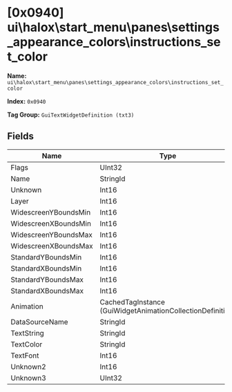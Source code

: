 # [0x0940] ui\halox\start_menu\panes\settings_appearance_colors\instructions_set_color

**Name:** ```ui\halox\start_menu\panes\settings_appearance_colors\instructions_set_color```

**Index:** ```0x0940```

**Tag Group:** ```GuiTextWidgetDefinition (txt3)```

## Fields

Name	| Type	| Value
---	|---	|---	|
Flags	|UInt32	|73737
Name	|StringId	|instructions_set_color
Unknown	|Int16	|0
Layer	|Int16	|0
WidescreenYBoundsMin	|Int16	|287
WidescreenXBoundsMin	|Int16	|39
WidescreenYBoundsMax	|Int16	|471
WidescreenXBoundsMax	|Int16	|290
StandardYBoundsMin	|Int16	|0
StandardXBoundsMin	|Int16	|0
StandardYBoundsMax	|Int16	|0
StandardXBoundsMax	|Int16	|0
Animation	|CachedTagInstance (GuiWidgetAnimationCollectionDefinition)	|[[0x07B7] 0x000007B7](../GuiWidgetAnimationCollectionDefinition/07B7.md)
DataSourceName	|StringId	|
TextString	|StringId	|
TextColor	|StringId	|ice
TextFont	|Int16	|1
Unknown2	|Int16	|0
Unknown3	|UInt32	|0


